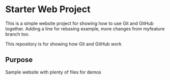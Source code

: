 # Starter Web Project

This is a simple website project for showing how to use Git and GitHub together. Adding a line for rebasing example, more changes from myfeature branch too.

This repository is for showing how Git and GitHub work

## Purpose

Sample website with plenty of files for demos
